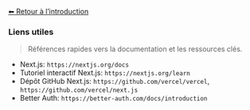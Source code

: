 [⬅ Retour à l’introduction](./introduction.md)

### Liens utiles

> Références rapides vers la documentation et les ressources clés.

- Next.js: `https://nextjs.org/docs`
- Tutoriel interactif Next.js: `https://nextjs.org/learn`
- Dépôt GitHub Next.js: `https://github.com/vercel/vercel`, `https://github.com/vercel/next.js`
- Better Auth: `https://better-auth.com/docs/introduction`
